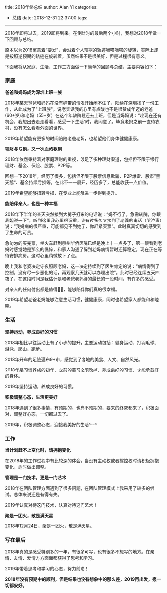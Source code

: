 title: 2018年终总结
author: Alan Yi
categories:
  - 总结
date: 2018-12-31 22:37:00
tags:
---
2018年即将过去，2019即将到来。在倒计时的最后两个小时，我想对2018年做一下回顾与总结。

原本以为2018寓意着“要发”，会沿着个人预期的轨迹嘀嗒嘀嗒的旋转，实际上却是按照逆预期的轨迹在旋转着，虽然结果不是很美好，但是过程很有意义。

下面我将从家庭、生活、工作三方面做一下简单的回顾与总结，主要内容如下：

### 家庭

**爸爸和妈妈成为深圳上班一族**

2018年某天爸爸和妈妈在没有娃带的情况开始闲不住了，陆续在深圳找了一份工作，从此成为了"上班族"。说老实话我的心里有点酸也不是很赞成年迈的老爸(60+岁)和老妈（55+岁）在这个年龄阶段还去上班，但是当妈妈说：“趁现在还有机会，我想出去走走看看，感受一下生活”时，我同意了。毕竟老妈之前一直待农村，没有怎么看看外面的世界。

2019年希望能有更多的时间陪陪老爸老妈，也希望他们身体健健康康。

**理财与亏损，又一次血的教训**

2018年依然秉持着对家庭理财的重视，涉足了多种理财渠道，包括但不限于银行理财、基金、保险、股票、P2P等。

回想一下2018年，经历了很多，包括但不限于股票信息欺骗、P2P爆雷、股市”黑天鹅“、基金持续亏损等，在此不一一展开，经历多了，总能收获一点价值。

2019年希望能够扭转亏损，在专业上能够进一步得到提升。

**能陪伴亲人，也是一种幸福**

2018年下半年的某天突然接到大舅子打来的电话说：“妈不行了，急需转院，你跟我姐说一下”，听到这里我心里很沉重，没有过多久又接到了老婆的电话（哭泣声）说：“我妈病的很严重，可能都见不到她了，你赶紧买票”。此时真真切切的感受到了生命的可贵。

急匆匆的买完票，坐火车赶到泉州华侨医院已经是晚上十一点多了，第一眼看到老妈时感觉她是那么的憔悴，和家人沟通了解到老妈病情暂时还算稳定，现在正在等待安排病房。这时心里稍微放下了点。

晚上我和老婆决定守夜照顾老妈，这一决定持续到了医生肯定的说：“病情得到了控制，没有尽一步恶化的话，再观察几天就可以办理出院”。此时已经连续五天四夜了，在这段时间是我估计是和老爸老妈待的最长的一段时间，有许多的感受。

对亲人的任何付出都是值得，能够陪伴你们真的很幸福。

2019年希望老爸老妈能够注意生活习惯，健健康康，同时也希望家人都能和和睦睦。

### 生活

**坚持运动，养成良好的习惯**

2018年相比以往运动上有了小步的提升，主要运动包括：健身运动、打羽毛球、游泳、爬山、跑步。

2018年开车的足迹遍布9+市，感觉到了各地的美食、人文、自然风光。

2018年是习惯养成的初年，之前的恶习必须改掉，养成良好的习惯，才能承载好的身体。

2019年坚持运动，养成良好的习惯。

**积极调整心态，生活更美好**

2018年遇到了很多事情，有预期的、也有不预期的，要来的终究都来了，积极面对，调整好心态，一切都过去了。

2019年，积极调整心态，迎接我美好的生活^--^


### 工作

**当计划赶不上变化时，请拥抱变化**

在2018年的工作过程中有比较深的体会，当没有主动权或者撑控权时请积极拥抱变化，适时做出调整。

**管理是一门技术，更是一门艺术**

2018年在团队管理方面遇到了很多问题，在团队管理模式上我采用了较多的尝试。总体来说还是有得有失。

2019年认真对待这门技术，认真对待这门艺术！

**聚是一团火，散是满天星**

2018年12月24日，聚是一团火，散是满天星。

### 写在最后

2018年真的是感受特别多的一年，有很多可写，也有很多不想写的地方。在亲情、友情、爱情方方面面都获得了思考和学习。

2019年带着思考和学习的心态，努力前进！

**2018年没有预期中的顺利，但是结果也没有想象中的那么差，2019再出发，愿一切都安好。**